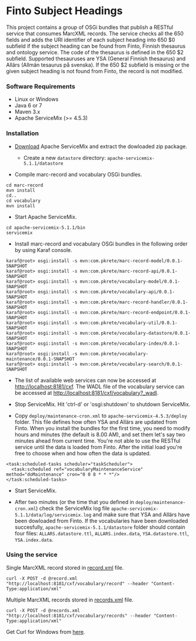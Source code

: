 Finto Subject Headings
======================

This project contains a group of OSGi bundles that publish a RESTful service that consumes MarcXML records. The service checks all the 650 fields and adds the URI identifier of each subject heading into 650 $0 subfield if the subject heading can be found from Finto, Finnish thesaurus and ontology service. The code of the thesaurus is defined in the 650 $2 subfield. Supported thesauruses are YSA (General Finnish thesaurus) and Allärs (Allmän tesaurus på svenska). If the 650 $2 subfield is missing or the given subject heading is not found from Finto, the record is not modified.

### Software Requirements

* Linux or Windows
* Java 6 or 7
* Maven 3.x
* Apache ServiceMix (>= 4.5.3)

### Installation

* [Download](http://servicemix.apache.org/downloads.html) Apache ServiceMix and extract the dowloaded zip package.
  * Create a new ```datastore``` directory: ```apache-servicemix-5.1.1/datastore```

* Compile marc-record and vocabulary OSGi bundles.

```
cd marc-record
mvn install
cd..
cd vocabulary
mvn install
```

* Start Apache ServiceMix.

```
cd apache-servicemix-5.1.1/bin
servicemix
```

* Install marc-record and vocabulary OSGi bundles in the following order by using Karaf console.

```
karaf@root> osgi:install -s mvn:com.pkrete/marc-record-model/0.0.1-SNAPSHOT
karaf@root> osgi:install -s mvn:com.pkrete/marc-record-api/0.0.1-SNAPSHOT
karaf@root> osgi:install -s mvn:com.pkrete/vocabulary-model/0.0.1-SNAPSHOT
karaf@root> osgi:install -s mvn:com.pkrete/vocabulary-api/0.0.1-SNAPSHOT
karaf@root> osgi:install -s mvn:com.pkrete/marc-record-handler/0.0.1-SNAPSHOT
karaf@root> osgi:install -s mvn:com.pkrete/marc-record-endpoint/0.0.1-SNAPSHOT
karaf@root> osgi:install -s mvn:com.pkrete/vocabulary-util/0.0.1-SNAPSHOT
karaf@root> osgi:install -s mvn:com.pkrete/vocabulary-datastore/0.0.1-SNAPSHOT
karaf@root> osgi:install -s mvn:com.pkrete/vocabulary-index/0.0.1-SNAPSHOT
karaf@root> osgi:install -s mvn:com.pkrete/vocabulary-maintenance/0.0.1-SNAPSHOT
karaf@root> osgi:install -s mvn:com.pkrete/vocabulary-search/0.0.1-SNAPSHOT
```

* The list of available web services can now be accessed at [http://localhost:8181/cxf](http://localhost:8181/cxf). The WADL file of the vocabulary service can be accessed at [http://localhost:8181/cxf/vocabulary?_wadl](http://localhost:8181/cxf/vocabulary?_wadl). 

* Stop ServiceMix. Hit 'ctrl-d' or 'osgi:shutdown' to shutdown ServiceMix.

* Copy ```deploy/maintenance-cron.xml``` to  ```apache-servicemix-4.5.3/deploy``` folder. This file defines how often YSA and Allärs are updated from Finto. When you install the bundles for the first time, you need to modify hours and minutes (the default is 8.00 AM), and set them let's say two minutes ahead from current time. You're not able to use the RESTful service until the data is loaded from Finto. After the initial load you're free to choose when and how often the data is updated.

```
<task:scheduled-tasks scheduler="taskScheduler">
  <task:scheduled ref="vocabularyMaintenanceService" method="doMaintenance" cron="0 0 8 * * *"/> 
</task:scheduled-tasks>
```

* Start ServiceMix.

* After two minutes (or the time that you defined in ```deploy/maintenance-cron.xml```) check the ServiceMix log file ```apache-servicemix-5.1.1/data/log/servicemix.log``` and make sure that YSA and Allärs have been dowloaded from Finto. If the vocabularies have been downloaded succesfully, ```apache-servicemix-5.1.1/datastore``` folder should contain four files: ```ALLARS.datastore.ttl```, ```ALLARS.index.data```, ```YSA.datastore.ttl```, ```YSA.index.data```.

### Using the service

Single MarcXML record stored in [record.xml](records/record.xml) file.

```
curl -X POST -d @record.xml "http://localhost:8181/cxf/vocabulary/record" --header "Content-Type:application/xml"
```

Multiple MarcXML records stored in [records.xml](records/records.xml) file.

```
curl -X POST -d @records.xml "http://localhost:8181/cxf/vocabulary/records" --header "Content-Type:application/xml"
```

Get Curl for Windows from [here](http://www.paehl.com/open_source/?CURL_7.37.0).
